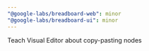 ```yaml
---
"@google-labs/breadboard-web": minor
"@google-labs/breadboard-ui": minor
---
```


Teach Visual Editor about copy-pasting nodes
